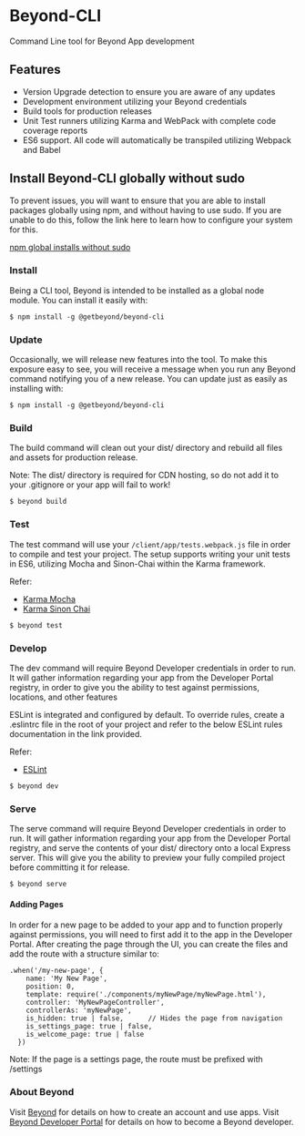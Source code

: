 # Beyond-CLI
Command Line tool for Beyond App development

## Features
* Version Upgrade detection to ensure you are aware of any updates
* Development environment utilizing your Beyond credentials
* Build tools for production releases
* Unit Test runners utilizing Karma and WebPack with complete code coverage reports
* ES6 support.  All code will automatically be transpiled utilizing Webpack and Babel

## Install Beyond-CLI globally without sudo
To prevent issues, you will want to ensure that you are able to install packages globally using npm, and without having to use sudo.  If you are unable to do this, follow the link here to learn how to configure your system for this.

[npm global installs without sudo](https://github.com/sindresorhus/guides/blob/master/npm-global-without-sudo.md)

### Install
Being a CLI tool, Beyond is intended to be installed as a global node module.  You can install it easily with:

```
$ npm install -g @getbeyond/beyond-cli
```

### Update
Occasionally, we will release new features into the tool.  To make this exposure easy to see, you will receive a message when you run any Beyond command notifying you of a new release.  You can update just as easily as installing with:

```
$ npm install -g @getbeyond/beyond-cli
```

### Build
The build command will clean out your dist/ directory and rebuild all files and assets for production release.

Note: The dist/ directory is required for CDN hosting, so do not add it to your .gitignore or your app will fail to work!

```
$ beyond build
```

### Test
The test command will use your `/client/app/tests.webpack.js` file in order to compile and test your project.  The setup supports writing your unit tests in ES6, utilizing Mocha and Sinon-Chai within the Karma framework.

Refer:
* [Karma Mocha](https://github.com/karma-runner/karma-mocha)
* [Karma Sinon Chai](https://github.com/kmees/karma-sinon-chai)

```
$ beyond test
```

### Develop
The dev command will require Beyond Developer credentials in order to run.  It will gather information regarding your app from the Developer Portal registry, in order to give you the ability to test against permissions, locations, and other features

ESLint is integrated and configured by default.  To override rules, create a .eslintrc file in the root of your project and refer to the below ESLint rules documentation in the link provided.

Refer:
* [ESLint](http://eslint.org/docs/rules/)

```
$ beyond dev
```

### Serve
The serve command will require Beyond Developer credentials in order to run.  It will gather information regarding your app from the Developer Portal registry, and serve the contents of your dist/ directory onto a local Express server.  This will give you the ability to preview your fully compiled project before committing it for release.

```
$ beyond serve
```

#### Adding Pages
In order for a new page to be added to your app and to function properly against permissions, you will need to first add it to the app in the Developer Portal.  After creating the page through the UI, you can create the files and add the route with a structure similar to:

```
.when('/my-new-page', {
    name: 'My New Page',
    position: 0,
    template: require('./components/myNewPage/myNewPage.html'),
    controller: 'MyNewPageController',
    controllerAs: 'myNewPage',
    is_hidden: true | false,      // Hides the page from navigation
    is_settings_page: true | false,
    is_welcome_page: true | false
  })
```

Note: If the page is a settings page, the route must be prefixed with /settings


### About Beyond

Visit [Beyond](https://peachworks.com) for details on how to create an account and use apps.
Visit [Beyond Developer Portal](https://build.peachworks.com) for details on how to become a Beyond developer.
